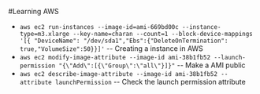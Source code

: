  #Learning AWS


* `aws ec2 run-instances --image-id=ami-669bd00c --instance-type=m3.xlarge --key-name=charan --count=1 --block-device-mappings '[{ "DeviceName": "/dev/sda1","Ebs":{"DeleteOnTermination": true,"VolumeSize":50}}]'` -- Creating a instance in AWS
* `aws ec2 modify-image-attribute --image-id ami-38b1fb52 --launch-permission "{\"Add\":[{\"Group\":\"all\"}]}"` -- Make a AMI public
*  `aws ec2 describe-image-attribute --image-id ami-38b1fb52 --attribute launchPermission` -- Check the launch permission attribute